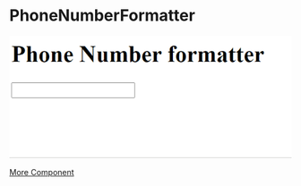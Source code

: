 # PhoneNumberFormatter

![Alt Text](Animation.gif)

[More Component](https://github.com/Morazajuan/AngularComponentsbyJuanMoraza)
